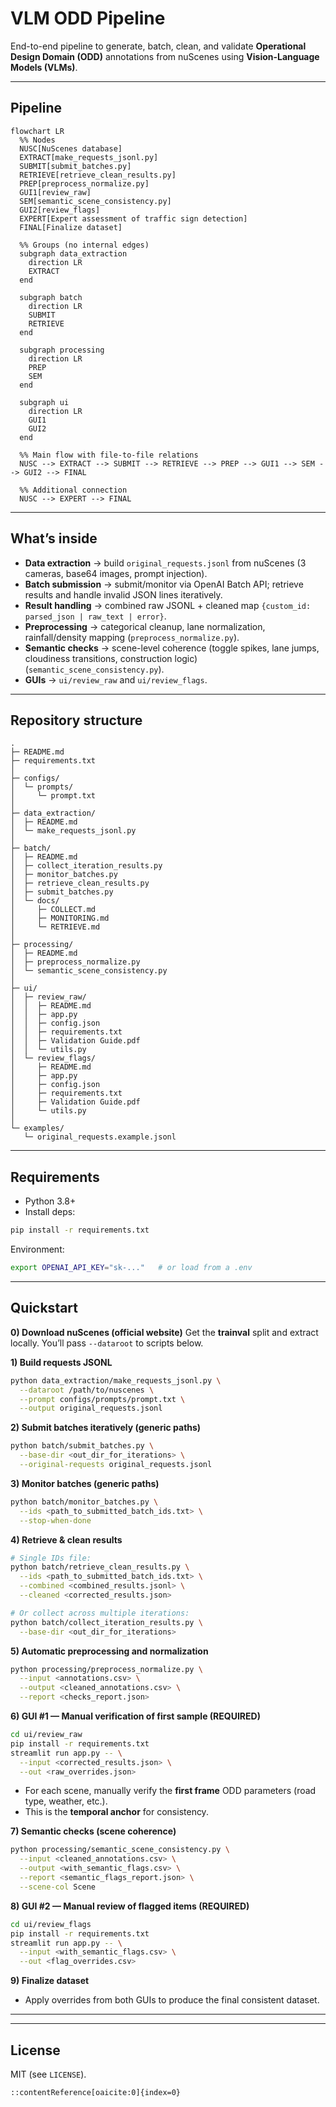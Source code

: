 # VLM ODD Pipeline

End-to-end pipeline to generate, batch, clean, and validate **Operational Design Domain (ODD)** annotations from nuScenes using **Vision-Language Models (VLMs)**.

---

## Pipeline

```mermaid
flowchart LR
  %% Nodes
  NUSC[NuScenes database]
  EXTRACT[make_requests_jsonl.py]
  SUBMIT[submit_batches.py]
  RETRIEVE[retrieve_clean_results.py]
  PREP[preprocess_normalize.py]
  GUI1[review_raw]
  SEM[semantic_scene_consistency.py]
  GUI2[review_flags]
  EXPERT[Expert assessment of traffic sign detection]
  FINAL[Finalize dataset]

  %% Groups (no internal edges)
  subgraph data_extraction
    direction LR
    EXTRACT
  end

  subgraph batch
    direction LR
    SUBMIT
    RETRIEVE
  end

  subgraph processing
    direction LR
    PREP
    SEM
  end

  subgraph ui
    direction LR
    GUI1
    GUI2
  end

  %% Main flow with file-to-file relations
  NUSC --> EXTRACT --> SUBMIT --> RETRIEVE --> PREP --> GUI1 --> SEM --> GUI2 --> FINAL

  %% Additional connection
  NUSC --> EXPERT --> FINAL
````
---

## What’s inside

* **Data extraction** → build `original_requests.jsonl` from nuScenes (3 cameras, base64 images, prompt injection).
* **Batch submission** → submit/monitor via OpenAI Batch API; retrieve results and handle invalid JSON lines iteratively.
* **Result handling** → combined raw JSONL + cleaned map `{custom_id: parsed_json | raw_text | error}`.
* **Preprocessing** → categorical cleanup, lane normalization, rainfall/density mapping (`preprocess_normalize.py`).
* **Semantic checks** → scene-level coherence (toggle spikes, lane jumps, cloudiness transitions, construction logic) (`semantic_scene_consistency.py`).
* **GUIs** → `ui/review_raw` and `ui/review_flags`.

---

## Repository structure

```
.
├─ README.md
├─ requirements.txt
│
├─ configs/
│  └─ prompts/
│     └─ prompt.txt
│
├─ data_extraction/
│  ├─ README.md
│  └─ make_requests_jsonl.py
│
├─ batch/
│  ├─ README.md
│  ├─ collect_iteration_results.py
│  ├─ monitor_batches.py
│  ├─ retrieve_clean_results.py
│  ├─ submit_batches.py
│  └─ docs/
│     ├─ COLLECT.md
│     ├─ MONITORING.md
│     └─ RETRIEVE.md
│
├─ processing/
│  ├─ README.md
│  ├─ preprocess_normalize.py
│  └─ semantic_scene_consistency.py
│
├─ ui/
│  ├─ review_raw/
│  │  ├─ README.md
│  │  ├─ app.py
│  │  ├─ config.json
│  │  ├─ requirements.txt
│  │  ├─ Validation Guide.pdf
│  │  └─ utils.py
│  └─ review_flags/
│     ├─ README.md
│     ├─ app.py
│     ├─ config.json
│     ├─ requirements.txt
│     ├─ Validation Guide.pdf
│     └─ utils.py
│
└─ examples/
   └─ original_requests.example.jsonl
```

---

## Requirements

* Python 3.8+
* Install deps:

```bash
pip install -r requirements.txt
```

Environment:

```bash
export OPENAI_API_KEY="sk-..."   # or load from a .env
```

---

## Quickstart

**0) Download nuScenes (official website)**
Get the **trainval** split and extract locally. You’ll pass `--dataroot` to scripts below.

**1) Build requests JSONL**

```bash
python data_extraction/make_requests_jsonl.py \
  --dataroot /path/to/nuscenes \
  --prompt configs/prompts/prompt.txt \
  --output original_requests.jsonl
```

**2) Submit batches iteratively (generic paths)**

```bash
python batch/submit_batches.py \
  --base-dir <out_dir_for_iterations> \
  --original-requests original_requests.jsonl
```

**3) Monitor batches (generic paths)**

```bash
python batch/monitor_batches.py \
  --ids <path_to_submitted_batch_ids.txt> \
  --stop-when-done
```

**4) Retrieve & clean results**

```bash
# Single IDs file:
python batch/retrieve_clean_results.py \
  --ids <path_to_submitted_batch_ids.txt> \
  --combined <combined_results.jsonl> \
  --cleaned <corrected_results.json>

# Or collect across multiple iterations:
python batch/collect_iteration_results.py \
  --base-dir <out_dir_for_iterations>
```

**5) Automatic preprocessing and normalization**

```bash
python processing/preprocess_normalize.py \
  --input <annotations.csv> \
  --output <cleaned_annotations.csv> \
  --report <checks_report.json>
```

**6) GUI #1 — Manual verification of first sample (REQUIRED)**

```bash
cd ui/review_raw
pip install -r requirements.txt
streamlit run app.py -- \
  --input <corrected_results.json> \
  --out <raw_overrides.json>
```

* For each scene, manually verify the **first frame** ODD parameters (road type, weather, etc.).
* This is the **temporal anchor** for consistency.

**7) Semantic checks (scene coherence)**

```bash
python processing/semantic_scene_consistency.py \
  --input <cleaned_annotations.csv> \
  --output <with_semantic_flags.csv> \
  --report <semantic_flags_report.json> \
  --scene-col Scene
```

**8) GUI #2 — Manual review of flagged items (REQUIRED)**

```bash
cd ui/review_flags
pip install -r requirements.txt
streamlit run app.py -- \
  --input <with_semantic_flags.csv> \
  --out <flag_overrides.csv>
```

**9) Finalize dataset**

* Apply overrides from both GUIs to produce the final consistent dataset.

---
---

## License

MIT (see `LICENSE`).

```
::contentReference[oaicite:0]{index=0}
```
